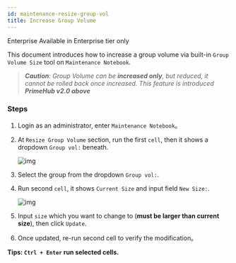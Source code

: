 ```yaml
---
id: maintenance-resize-group-vol
title: Increase Group Volume
---
```


<div class="ee-only tooltip">Enterprise
  <span class="tooltiptext">Available in Enterprise tier only</span>
</div>

This document introduces how to increase a group volume via built-in `Group Volume Size` tool on `Maintenance Notebook`.

>***Caution**: Group Volume can be **increased only**, but reduced, it cannot be rolled back once increased. This feature is introduced **PrimeHub v2.0 above***

### Steps

1. Login as an administrator, enter `Maintenance Notebook`。

2. At `Resize Group Volume` section, run the first `cell`, then it shows a dropdown `Group vol:` beneath.

    ![img](assets/dropdown_group_list.png)

3. Select the group from the dropdown `Group vol:`.

4. Run second `cell`, it shows `Current Size` and input field `New Size:`.

    ![img](assets/enlarge_group_vol.png)

5. Input `size` which you want to change to (**must be larger than current size**), then click `Update`.

6. Once updated, re-run second cell to verify the modification。

**Tips: `Ctrl + Enter` run selected cells.**
